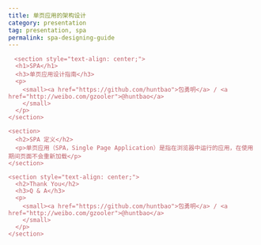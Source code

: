 ```yaml
---
title: 单页应用的架构设计
category: presentation
tag: presentation, spa
permalink: spa-designing-guide
---
```

<!DOCTYPE html>
<html>
<head>
  <meta charset="utf-8">
  <title>单页应用设计指南</title>
  <meta name="author" content="HuntBao">
  <meta name="apple-mobile-web-app-capable" content="yes">
  <meta name="apple-mobile-web-app-status-bar-style" content="black-translucent">
  <meta name="viewport"
        content="width=device-width, initial-scale=1.0, maximum-scale=1.0, user-scalable=no, minimal-ui">
  <link rel="stylesheet" href="/public/reveal/css/reveal.css">
  <link rel="stylesheet" href="/public/reveal/css/theme/black.css" id="theme">
  <!-- Code syntax highlighting -->
  <link rel="stylesheet" href="/public/reveal/lib/css/zenburn.css">
  <style>
    section {
      text-align: left;
    }

    .reveal pre {
      width: 100%;
    }

    .reveal pre code {
      border-radius: 5px;
      padding: 12px;
    }

    .reveal sup {
      font-size: 12px;
      margin: -8px 4px 0;
      vertical-align: top;
    }

    .reveal h2 {
      text-transform: none;
    }

    code {
      padding: .25em .1em;
      font-size: 85%;
      color: #bf616a;
    }

    .reveal blockquote {
      padding: 0 20px;
      border-radius: 5px;
    }
  </style>
  <base target="_blank">
</head>
<body>

<div class="reveal">

  <div class="slides">

    <section style="text-align: center;">
      <h1>SPA</h1>
      <h3>单页应用设计指南</h3>
      <p>
        <small><a href="https://github.com/huntbao">包勇明</a> / <a href="http://weibo.com/gzooler">@huntbao</a>
        </small>
      </p>
    </section>

    <section>
      <h2>SPA 定义</h2>
      <p>单页应用（SPA，Single Page Application）是指在浏览器中运行的应用，在使用期间页面不会重新加载</p>
    </section>

    <section style="text-align: center;">
      <h2>Thank You</h2>
      <h3>Q & A</h3>
      <p>
        <small><a href="https://github.com/huntbao">包勇明</a> / <a href="http://weibo.com/gzooler">@huntbao</a>
        </small>
      </p>
    </section>

  </div>
</div>

<script src="/public/reveal/lib/js/head.min.js"></script>
<script src="/public/reveal/js/reveal.js"></script>
<script>
  // Full list of configuration options available at:
  // https://github.com/hakimel/reveal.js#configuration
  Reveal.initialize({
    controls: true,
    progress: true,
    history: true,
    center: true,
    transition: 'slide', // none/fade/slide/convex/concave/zoom
    // Optional reveal.js plugins
    dependencies: [
      {
        src: '/public/reveal/lib/js/classList.js',
        condition: function () {
          return !document.body.classList;
        }
      },
      {
        src: '/public/reveal/plugin/markdown/marked.js',
        condition: function () {
          return !!document.querySelector('[data-markdown]');
        }
      },
      {
        src: '/public/reveal/plugin/markdown/markdown.js',
        condition: function () {
          return !!document.querySelector('[data-markdown]');
        }
      },
      {
        src: '/public/reveal/plugin/highlight/highlight.js',
        async: true,
        callback: function () {
          hljs.initHighlightingOnLoad();
        }
      },
      {src: '/public/reveal/plugin/zoom-js/zoom.js', async: true},
      {src: '/public/reveal/plugin/notes/notes.js', async: true}
    ]
  });
</script>
</body>
</html>
